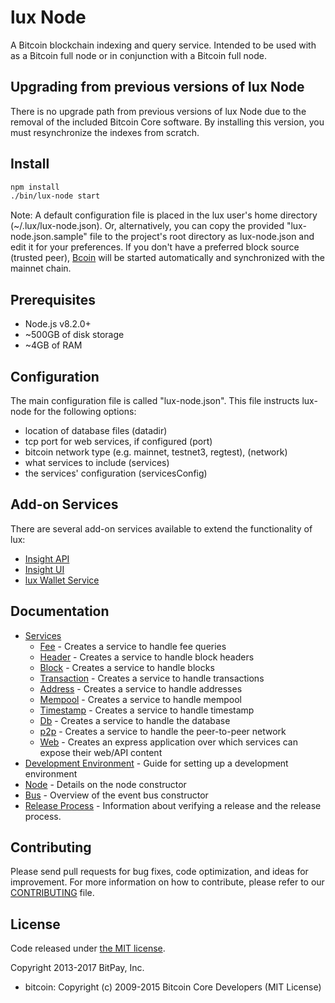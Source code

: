 lux Node
============

A Bitcoin blockchain indexing and query service. Intended to be used with as a Bitcoin full node or in conjunction with a Bitcoin full node.

## Upgrading from previous versions of lux Node

There is no upgrade path from previous versions of lux Node due to the removal of the included Bitcoin Core software. By installing this version, you must resynchronize the indexes from scratch.

## Install

```bash
npm install
./bin/lux-node start
```

Note: A default configuration file is placed in the lux user's home directory (~/.lux/lux-node.json). Or, alternatively, you can copy the provided "lux-node.json.sample" file to the project's root directory as lux-node.json and edit it for your preferences. If you don't have a preferred block source (trusted peer), [Bcoin](https://github.com/bcoin-org/bcoin) will be started automatically and synchronized with the mainnet chain.

## Prerequisites

- Node.js v8.2.0+
- ~500GB of disk storage
- ~4GB of RAM

## Configuration

The main configuration file is called "lux-node.json". This file instructs lux-node for the following options:

- location of database files (datadir)
- tcp port for web services, if configured (port)
- bitcoin network type (e.g. mainnet, testnet3, regtest), (network)
- what services to include (services)
- the services' configuration (servicesConfig)

## Add-on Services

There are several add-on services available to extend the functionality of lux:

- [Insight API](https://github.com/bitpay/insight-api)
- [Insight UI](https://github.com/bitpay/insight-ui)
- [lux Wallet Service](https://github.com/bitpay/lux-wallet-service)

## Documentation

- [Services](docs/services.md)
  - [Fee](docs/services/fee.md) - Creates a service to handle fee queries
  - [Header](docs/services/header.md) - Creates a service to handle block headers
  - [Block](docs/services/block.md) - Creates a service to handle blocks
  - [Transaction](docs/services/transaction.md) - Creates a service to handle transactions
  - [Address](docs/services/address.md) - Creates a service to handle addresses
  - [Mempool](docs/services/mempool.md) - Creates a service to handle mempool
  - [Timestamp](docs/services/timestamp.md) - Creates a service to handle timestamp
  - [Db](docs/services/db.md) - Creates a service to handle the database
  - [p2p](docs/services/p2p.md) - Creates a service to handle the peer-to-peer network
  - [Web](docs/services/web.md) - Creates an express application over which services can expose their web/API content
- [Development Environment](docs/development.md) - Guide for setting up a development environment
- [Node](docs/node.md) - Details on the node constructor
- [Bus](docs/bus.md) - Overview of the event bus constructor
- [Release Process](docs/release.md) - Information about verifying a release and the release process.

## Contributing

Please send pull requests for bug fixes, code optimization, and ideas for improvement. For more information on how to contribute, please refer to our [CONTRIBUTING](https://github.com/bitpay/lux/blob/master/CONTRIBUTING.md) file.

## License

Code released under [the MIT license](https://github.com/bitpay/lux-node/blob/master/LICENSE).

Copyright 2013-2017 BitPay, Inc.

- bitcoin: Copyright (c) 2009-2015 Bitcoin Core Developers (MIT License)

